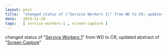 ```yaml
---
layout: post
title:  "changed status of \"Service Workers 1\" from WD to CR; updated abstract of \"Screen Capture\""
date:   2019-11-20
tags:   [ service-workers-1 , screen-capture ]
---
```


changed status of "[Service Workers 1](/spec/service-workers-1)" from WD to CR; updated abstract of "[Screen Capture](/spec/screen-capture)"

